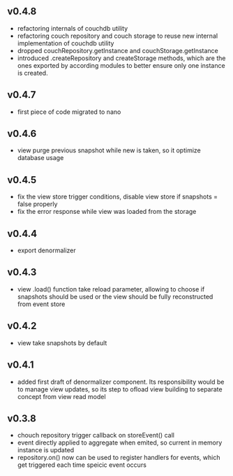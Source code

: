 ## v0.4.8
* refactoring internals of couchdb utility
* refactoring couch repository and couch storage to reuse new internal implementation of couchdb utility
* dropped couchRepository.getInstance and couchStorage.getInstance
* introduced .createRepository and createStorage methods, which are the ones exported by according modules to better ensure only one instance is created.

## v0.4.7
* first piece of code migrated to nano

## v0.4.6
* view purge previous snapshot while new is taken, so it optimize database usage

## v0.4.5
* fix the view store trigger conditions, disable view store if snapshots = false properly
* fix the error response while view was loaded from the storage

## v0.4.4
* export denormalizer

## v0.4.3
* view .load() function take reload parameter, allowing to choose if snapshots should be used or the view should
 be fully reconstructed from event store

## v0.4.2
* view take snapshots by default

## v0.4.1
* added first draft of denormalizer component. Its responsibility would be to manage view updates, so its step to ofload view
 building to separate concept from view read model

## v0.3.8

* chouch repository trigger callback on storeEvent() call
* event directly applied to aggregate when emited, so current in memory instance is updated
* repository.on() now can be used to register handlers for events, which get triggered each time speicic event occurs